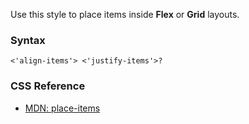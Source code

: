 Use this style to place items inside **Flex** or **Grid** layouts.

### Syntax

```
<'align-items'> <'justify-items'>?
```

### CSS Reference

* [MDN: place-items](!https://developer.mozilla.org/en-US/docs/Web/CSS/place-items)
